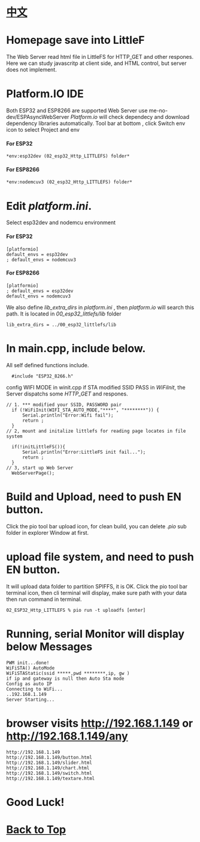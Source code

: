 # [中文](./讀我.md)
# Homepage save into LittleF
The Web Server read html file in LittleFS for HTTP_GET and other respones.
Here we can study javascritp at client side, and HTML control, but server does not implement.
# Platform.IO IDE
 Both ESP32 and ESP8266 are supported
 Web Server use me-no-dev/ESPAsyncWebServer
 *Platform.io* will check dependecy and download dependency libraries automatically.
 Tool bar at bottom , click Switch  env icon to select Project and env
#### For ESP32
```
*env:esp32dev (02_esp32_Http_LITTLEFS) folder*
```
#### For ESP8266
```
*env:nodemcuv3 (02_esp32_Http_LITTLEFS) folder*
```
# Edit *platform.ini*.
 Select esp32dev and nodemcu environment 
#### For ESP32
```
[platformio]
default_envs = esp32dev
; default_envs = nodemcuv3
```
#### For ESP8266
```
[platformio]
; default_envs = esp32dev
default_envs = nodemcuv3
```
 We also define *lib_extra_dirs* in *platform.ini* , then *platform.io* will search this path.
 It is located in *00_esp32_littlefs/lib* folder

```
lib_extra_dirs = ../00_esp32_littlefs/lib
```
# In main.cpp, include below.
All self defined functions include.
```
  #include "ESP32_8266.h"
```

 config WIFI MODE in winit.cpp
 if STA modified SSID PASS in *WiFiInit*, the Server dispatchs some *HTTP_GET* and respones.
```
// 1. *** modified your SSID, PASSWORD pair 
  if (!WiFiInit(WIFI_STA_AUTO_MODE,"****", "********")) {
      Serial.println("Error:Wifi fail");
      return ;
  } 
// 2, mount and initalize littlefs for reading page locates in file system

  if(!initLittleFS()){
      Serial.println("Error:LittleFS init fail...");
      return ;
  }
// 3, start up Web Server
  WebServerPage();
```
# Build and Upload, need to push EN button.
 Click the pio tool bar upload icon, for clean build, you can delete *.pio* sub folder in explorer Window at first.

# upload file system, and need to push EN button.
 It will upload data folder to partition SPIFFS, it is OK.
 Click the pio tool bar terminal icon, then cli terminal will display, make sure path with your data then run command in terminal.
```
02_ESP32_Http_LITTLEFS % pio run -t uploadfs [enter]
```

# Running, serial Monitor will display below Messages
```
PWM init...done!
WiFiSTA() AutoMode 
WiFiSTAStatic(ssid *****,pwd ********,ip, gw ) 
if ip and gateway is null then Auto Sta mode
Config as auto IP
Connecting to WiFi...
..192.168.1.149
Server Starting...
```
# browser visits http://192.168.1.149 or http://192.168.1.149/any

```
http://192.168.1.149
http://192.168.1.149/button.html 
http://192.168.1.149/slider.html   
http://192.168.1.149/chart.html   
http://192.168.1.149/switch.html   
http://192.168.1.149/textare.html 
```

# Good Luck!

# [Back to Top](../README.md)